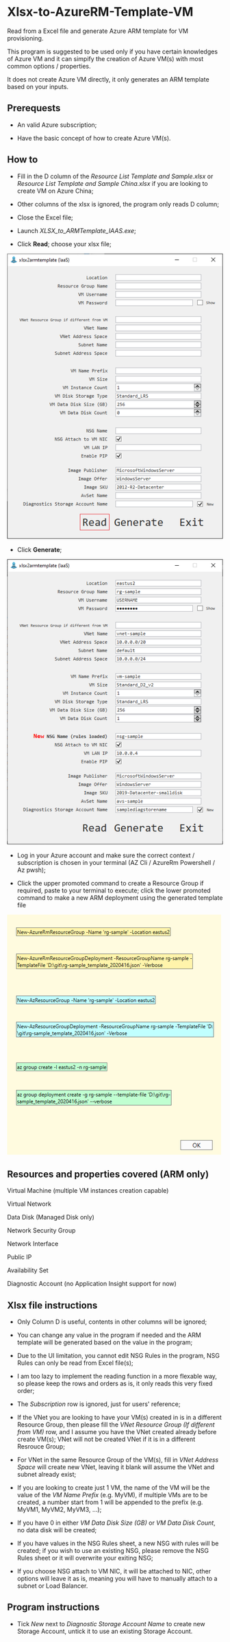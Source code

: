 # Xlsx-to-AzureRM-Template-VM

Read from a Excel file and generate Azure ARM template for VM provisioning.

This program is suggested to be used only if you have certain knowledges of Azure VM and it can simpify the creation of Azure VM(s) with most common options / properties.

It does not create Azure VM directly, it only generates an ARM template based on your inputs.

## Prerequests

* An valid Azure subscription;

* Have the basic concept of how to create Azure VM(s).

## How to
* Fill in the D column of the *Resource List Template and Sample.xlsx* or *Resource List Template and Sample China.xlsx* if you are looking to create VM on Azure China;

* Other columns of the xlsx is ignored, the program only reads D column;

* Close the Excel file;

* Launch *XLSX_to_ARMTemplate_IAAS.exe*;

* Click **Read**; choose your xlsx file;

![Read](./Images/exe_form_01.png)

* Click **Generate**;

![Generate](./Images/exe_form_02.png)

* Log in your Azure account and make sure the correct context / subscription is chosen in your terminal (AZ Cli / AzureRm Powershell / Az pwsh);

* Click the upper promoted command to create a Resource Group if required, paste to your terminal to execute; click the lower promoted command to make a new ARM deployment using the generated template file

![command](./Images/exe_form_03.png)

## Resources and properties covered (ARM only)

Virtual Machine (multiple VM instances creation capable)

Virtual Network

Data Disk (Managed Disk only)

Network Security Group

Network Interface

Public IP

Availability Set

Diagnostic Account (no Application Insight support for now)

## Xlsx file instructions

* Only Column D is useful, contents in other columns will be ignored;

* You can change any value in the program if needed and the ARM template will be generated based on the value in the program;

* Due to the UI limitation, you cannot edit NSG Rules in the program, NSG Rules can only be read from Excel file(s);

* I am too lazy to implement the reading function in a more flexable way, so please keep the rows and orders as is, it only reads this very fixed order;

* The *Subscription* row is ignored, just for users' reference;

* If the VNet you are looking to have your VM(s) created in is in a different Resource Group, then please fill the *VNet Resource Group (If different from VM)* row, and I assume you have the VNet created already before create VM(s); VNet will not be created VNet if it is in a different Resrouce Group;

* For VNet in the same Resource Group of the VM(s), fill in *VNet Address Space* will create new VNet, leaving it blank will assume the VNet and subnet already exist;

* If you are looking to create just 1 VM, the name of the VM will be the value of the *VM Name Prefix* (e.g. MyVM), if multiple VMs are to be created, a number start from 1 will be appended to the prefix (e.g. MyVM1, MyVM2, MyVM3, ...);

* If you have 0 in either *VM Data Disk Size (GB)* or *VM Data Disk Count*, no data disk will be created;

* If you have values in the NSG Rules sheet, a new NSG with rules will be created; if you wish to use an existing NSG, please remove the NSG Rules sheet or it will overwrite your exiting NSG;

* If you choose NSG attach to VM NIC, it will be attached to NIC, other options will leave it as is, meaning you will have to manually attach to a subnet or Load Balancer.

## Program instructions

* Tick *New* next to *Diagnostic Storage Account Name* to create new Storage Account, untick it to use an existing Storage Account.

